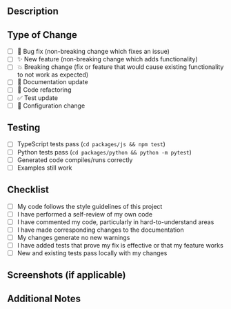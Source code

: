 ## Description
<!-- Describe your changes in detail -->

## Type of Change
<!-- Mark relevant options with an "x" -->

- [ ] 🐛 Bug fix (non-breaking change which fixes an issue)
- [ ] ✨ New feature (non-breaking change which adds functionality)
- [ ] 💥 Breaking change (fix or feature that would cause existing functionality to not work as expected)
- [ ] 📝 Documentation update
- [ ] 🧹 Code refactoring
- [ ] ✅ Test update
- [ ] 🔧 Configuration change

## Testing
<!-- Describe the tests you ran to verify your changes -->

- [ ] TypeScript tests pass (`cd packages/js && npm test`)
- [ ] Python tests pass (`cd packages/python && python -m pytest`)
- [ ] Generated code compiles/runs correctly
- [ ] Examples still work

## Checklist

- [ ] My code follows the style guidelines of this project
- [ ] I have performed a self-review of my own code
- [ ] I have commented my code, particularly in hard-to-understand areas
- [ ] I have made corresponding changes to the documentation
- [ ] My changes generate no new warnings
- [ ] I have added tests that prove my fix is effective or that my feature works
- [ ] New and existing tests pass locally with my changes

## Screenshots (if applicable)
<!-- Add screenshots to help explain your changes -->

## Additional Notes
<!-- Add any additional notes or context -->